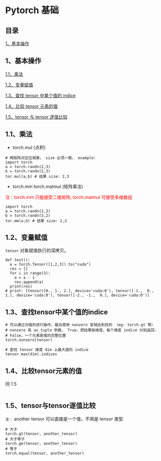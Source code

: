 # Pytorch 基础

## 目录
[1、基本操作](#基本操作)


## <h2 id="基本操作">1、基本操作</h2>

[1.1、乘法](#1.1乘法)

[1.2、变量赋值](#1.2变量赋值)

[1.3、查找 tensor 中某个值的 indice](#1.3查找tensor中某个值的indice)

[1.4、比较 tensor 元素的值](#1.4比较tensor元素的值)

[1.5、tensor 与 tensor 逐值比较](#1.5tensor与tensor逐值比较)

### <h2 od='1.1乘法'>1.1、乘法</h2>
* torch.mul (点积)
```
# 两矩阵对应位相乘， size 必须一致， example:
import torch
a = torch.randn(2,3)
b = torch.randn(2,3)
tor.mul(a,b) # 结果 size: 2,3
```
* torch.mm torch.matmul (矩阵乘法)

<font color=FF0000>注：torch.mm 只能接受二维矩阵, torch.matmul 可接受多维数组</font>

```
import torch
a = torch.randn(2,3)
b = torch.randn(3,2)
tor.mm(a,b) # 结果 size: 2,2
```

### <h2 id='1.2变量赋值'>1.2、变量赋值</h2>

`tensor` 对象赋值执行的深拷贝。

```
def test():
  a = torch.Tensor([1,2,3]).to("cuda")
  res = []
  for i in range(3):
    a = a - 1
    res.append(a)
  print(res)
# print: [tensor([0., 1., 2.], device='cuda:0'), tensor([-1.,  0.,  1.], device='cuda:0'), tensor([-2., -1.,  0.], device='cuda:0')]
```

### <h2 id='1.3查找tensor中某个值的indice'>1.3、查找tensor中某个值的indice</h2>

```
# 可以通过对值的进行操作，最后使用 nonzero 变相达到目的 （eg: torch.gt 等）
# nonzero 有 as_tuple 参数， True，把结果按维度，每个维度 indice 分别返回， 
# False，一个元素是值的完整位置
torch.nonzero(tensor)

# 查找 tensor 维度 dim 上最大值的 indice
tensor.max(dim).indices
```

### <h2 id ='1.4比较tensor元素的值'>1.4、比较tensor元素的值</h2>

同 1.5

```

```


### <h2 id ='1.5tensor与tensor逐值比较'>1.5、tensor与tensor逐值比较</h2>

`注：` another tensor 可以直接是一个值，不用是 tensor 类型

```
# 大于
torch.gt(tensor, another_tensor)
# 大于等于
torch.ge(tensor, another_tensor)
# 等于
torch.equal(tensor, another_tensor)
```